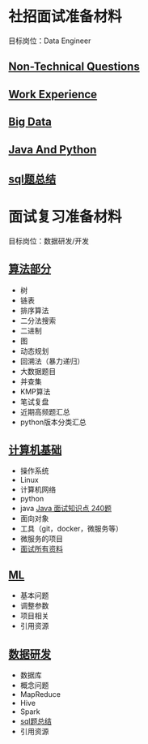 # 社招面试准备材料

目标岗位：Data Engineer

## [Non-Technical Questions](https://github.com/lionel-sun/Interview_Resources/blob/master/non_technical/README.md)

## [Work Experience](https://github.com/lionel-sun/Interview_Resources/blob/master/non_technical/work_experience.md)

## [Big Data](https://github.com/lionel-sun/Interview_Resources/blob/master/big_data/README_en.md)

## [Java And Python](https://github.com/lionel-sun/Interview_Resources/blob/master/java_python/README_en.md)

## [sql题总结](https://github.com/lionel-sun/Interview_Resources/tree/master/big_data/sql.md)

# 面试复习准备材料

目标岗位：数据研发/开发

## [算法部分](https://github.com/lionel-sun/Interview_Resources/blob/master/algorithm/README.md)

- 树
- 链表
- 排序算法
- 二分法搜索
- 二进制
- 图
- 动态规划
- 回溯法（暴力递归）
- 大数据题目
- 并查集
- KMP算法
- 笔试复盘
- 近期高频题汇总
- python版本分类汇总

## [计算机基础](https://github.com/lionel-sun/Interview_Resources/blob/master/computer_basics/README.md)

- 操作系统
- Linux
- 计算机网络
- python
- java [Java 面试知识点 240题](https://www.yuque.com/docs/share/d2fb45c9-a6ef-42d4-a88d-26ecf755495e?#YBqXY)
- 面向对象
- 工具（git，docker，微服务等）
- 微服务的项目
- [面试所有资料](https://github.com/CyC2018/CS-Notes)

## [ML](https://github.com/lionel-sun/Interview_Resources/tree/master/machine_learning/README.md)

- 基本问题
- 调整参数
- 项目相关
- 引用资源

## [数据研发](https://github.com/lionel-sun/Interview_Resources/tree/master/big_data/README.md)

- 数据库
- 概念问题
- MapReduce
- Hive
- Spark
- [sql题总结](https://github.com/lionel-sun/Interview_Resources/tree/master/big_data/sql.md)
- 引用资源
